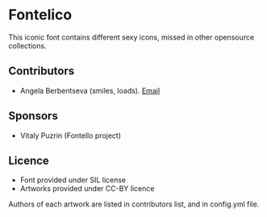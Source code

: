 Fontelico
=========

This iconic font contains different sexy icons, missed in other opensource
collections.


Contributors
------------

- Angela Berbentseva (smiles, loads). [Email](mailto:berbentseva_angela@yahoo.com)


Sponsors
--------

- Vitaly Puzrin (Fontello project)


Licence
-------

* Font provided under SIL license
* Artworks provided under CC-BY licence

Authors of each artwork are listed in contributors list, and in config.yml file.
